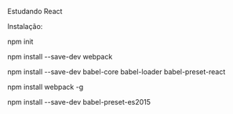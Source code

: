 Estudando React

Instalação:

npm init

npm install --save-dev webpack

npm install --save-dev babel-core babel-loader babel-preset-react

npm install webpack -g

npm install --save-dev babel-preset-es2015

